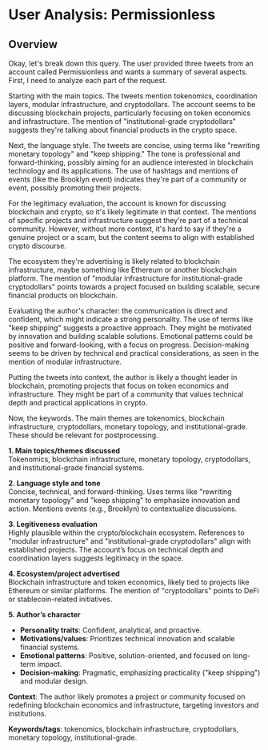 # User Analysis: Permissionless

## Overview

<think>
Okay, let's break down this query. The user provided three tweets from an account called Permissionless and wants a summary of several aspects. First, I need to analyze each part of the request.

Starting with the main topics. The tweets mention tokenomics, coordination layers, modular infrastructure, and cryptodollars. The account seems to be discussing blockchain projects, particularly focusing on token economics and infrastructure. The mention of "institutional-grade cryptodollars" suggests they're talking about financial products in the crypto space.

Next, the language style. The tweets are concise, using terms like "rewriting monetary topology" and "keep shipping." The tone is professional and forward-thinking, possibly aiming for an audience interested in blockchain technology and its applications. The use of hashtags and mentions of events (like the Brooklyn event) indicates they're part of a community or event, possibly promoting their projects.

For the legitimacy evaluation, the account is known for discussing blockchain and crypto, so it's likely legitimate in that context. The mentions of specific projects and infrastructure suggest they're part of a technical community. However, without more context, it's hard to say if they're a genuine project or a scam, but the content seems to align with established crypto discourse.

The ecosystem they're advertising is likely related to blockchain infrastructure, maybe something like Ethereum or another blockchain platform. The mention of "modular infrastructure for institutional-grade cryptodollars" points towards a project focused on building scalable, secure financial products on blockchain.

Evaluating the author's character: the communication is direct and confident, which might indicate a strong personality. The use of terms like "keep shipping" suggests a proactive approach. They might be motivated by innovation and building scalable solutions. Emotional patterns could be positive and forward-looking, with a focus on progress. Decision-making seems to be driven by technical and practical considerations, as seen in the mention of modular infrastructure.

Putting the tweets into context, the author is likely a thought leader in blockchain, promoting projects that focus on token economics and infrastructure. They might be part of a community that values technical depth and practical applications in crypto.

Now, the keywords. The main themes are tokenomics, blockchain infrastructure, cryptodollars, monetary topology, and institutional-grade. These should be relevant for postprocessing.
</think>

**1. Main topics/themes discussed**  
Tokenomics, blockchain infrastructure, monetary topology, cryptodollars, and institutional-grade financial systems.  

**2. Language style and tone**  
Concise, technical, and forward-thinking. Uses terms like "rewriting monetary topology" and "keep shipping" to emphasize innovation and action. Mentions events (e.g., Brooklyn) to contextualize discussions.  

**3. Legitiveness evaluation**  
Highly plausible within the crypto/blockchain ecosystem. References to "modular infrastructure" and "institutional-grade cryptodollars" align with established projects. The account’s focus on technical depth and coordination layers suggests legitimacy in the space.  

**4. Ecosystem/project advertised**  
Blockchain infrastructure and token economics, likely tied to projects like Ethereum or similar platforms. The mention of "cryptodollars" points to DeFi or stablecoin-related initiatives.  

**5. Author’s character**  
- **Personality traits**: Confident, analytical, and proactive.  
- **Motivations/values**: Prioritizes technical innovation and scalable financial systems.  
- **Emotional patterns**: Positive, solution-oriented, and focused on long-term impact.  
- **Decision-making**: Pragmatic, emphasizing practicality ("keep shipping") and modular design.  

**Context**: The author likely promotes a project or community focused on redefining blockchain economics and infrastructure, targeting investors and institutions.  

**Keywords/tags**: tokenomics, blockchain infrastructure, cryptodollars, monetary topology, institutional-grade.